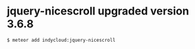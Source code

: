 jquery-nicescroll upgraded version 3.6.8
===============


```
$ meteor add indycloud:jquery-nicescroll
```

